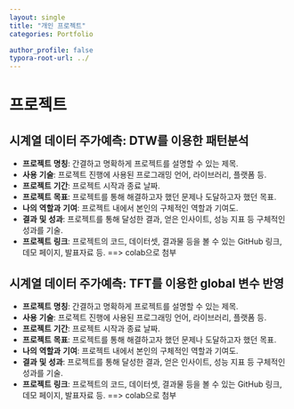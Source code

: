 ```yaml
---
layout: single
title: "개인 프로젝트"
categories: Portfolio

author_profile: false
typora-root-url: ../
---
```

# 프로젝트

## 시계열 데이터 주가예측: DTW를 이용한 패턴분석

- **프로젝트** **명칭**: 간결하고 명확하게 프로젝트를 설명할 수 있는 제목.
- **사용** **기술**: 프로젝트 진행에 사용된 프로그래밍 언어, 라이브러리, 플랫폼 등.
- **프로젝트** **기간**: 프로젝트 시작과 종료 날짜.
- **프로젝트** **목표**: 프로젝트를 통해 해결하고자 했던 문제나 도달하고자 했던 목표.
- **나의** **역할과** **기여**: 프로젝트 내에서 본인의 구체적인 역할과 기여도.
- **결과** **및** **성과**: 프로젝트를 통해 달성한 결과, 얻은 인사이트, 성능 지표 등 구체적인 성과를 기술.
- **프로젝트** **링크**: 프로젝트의 코드, 데이터셋, 결과물 등을 볼 수 있는 GitHub 링크, 데모 페이지, 발표자료 등. ==> colab으로 첨부

## 시계열 데이터 주가예측: TFT를 이용한 global 변수 반영

- **프로젝트** **명칭**: 간결하고 명확하게 프로젝트를 설명할 수 있는 제목.
- **사용** **기술**: 프로젝트 진행에 사용된 프로그래밍 언어, 라이브러리, 플랫폼 등.
- **프로젝트** **기간**: 프로젝트 시작과 종료 날짜.
- **프로젝트** **목표**: 프로젝트를 통해 해결하고자 했던 문제나 도달하고자 했던 목표.
- **나의** **역할과** **기여**: 프로젝트 내에서 본인의 구체적인 역할과 기여도.
- **결과** **및** **성과**: 프로젝트를 통해 달성한 결과, 얻은 인사이트, 성능 지표 등 구체적인 성과를 기술.
- **프로젝트** **링크**: 프로젝트의 코드, 데이터셋, 결과물 등을 볼 수 있는 GitHub 링크, 데모 페이지, 발표자료 등. ==> colab으로 첨부
